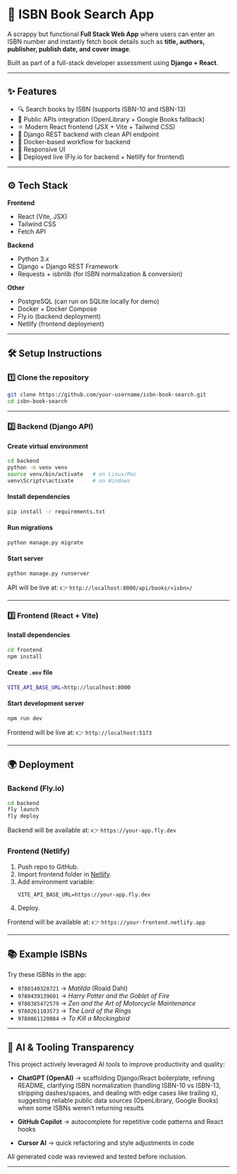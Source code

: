 # 📖 ISBN Book Search App

A scrappy but functional **Full Stack Web App** where users can enter an ISBN number and instantly fetch book details such as **title, authors, publisher, publish date, and cover image**.

Built as part of a full-stack developer assessment using **Django + React**.

---

## ✨ Features
- 🔍 Search books by ISBN (supports ISBN-10 and ISBN-13)
- 📡 Public APIs integration (OpenLibrary + Google Books fallback)
- ⚛️ Modern React frontend (JSX + Vite + Tailwind CSS)
- 🐍 Django REST backend with clean API endpoint
- 🐳 Docker-based workflow for backend
- 📱 Responsive UI
- 🚀 Deployed live (Fly.io for backend + Netlify for frontend)

---

## ⚙️ Tech Stack
**Frontend**
- React (Vite, JSX)
- Tailwind CSS
- Fetch API

**Backend**
- Python 3.x
- Django + Django REST Framework
- Requests + isbnlib (for ISBN normalization & conversion)

**Other**
- PostgreSQL (can run on SQLite locally for demo)
- Docker + Docker Compose
- Fly.io (backend deployment)
- Netlify (frontend deployment)

---

## 🛠️ Setup Instructions

### 1️⃣ Clone the repository
```bash
git clone https://github.com/your-username/isbn-book-search.git
cd isbn-book-search
```

---

### 2️⃣ Backend (Django API)

#### Create virtual environment
```bash
cd backend
python -m venv venv
source venv/bin/activate   # on Linux/Mac
venv\Scripts\activate      # on Windows
```

#### Install dependencies
```bash
pip install -r requirements.txt
```

#### Run migrations
```bash
python manage.py migrate
```

#### Start server
```bash
python manage.py runserver
```

API will be live at:
👉 `http://localhost:8000/api/books/<isbn>/`

---

### 3️⃣ Frontend (React + Vite)

#### Install dependencies
```bash
cd frontend
npm install
```

#### Create `.env` file
```bash
VITE_API_BASE_URL=http://localhost:8000
```

#### Start development server
```bash
npm run dev
```

Frontend will be live at:
👉 `http://localhost:5173`

---

## 🌍 Deployment

### Backend (Fly.io)
```bash
cd backend
fly launch
fly deploy
```

Backend will be available at:
👉 `https://your-app.fly.dev`

### Frontend (Netlify)
1. Push repo to GitHub.
2. Import frontend folder in [Netlify](https://www.netlify.com/).
3. Add environment variable:
   ```
   VITE_API_BASE_URL=https://your-app.fly.dev
   ```
4. Deploy.

Frontend will be available at:
👉 `https://your-frontend.netlify.app`

---

## 📚 Example ISBNs
Try these ISBNs in the app:
- `9780140328721` → *Matilda* (Roald Dahl)
- `9780439139601` → *Harry Potter and the Goblet of Fire*
- `9780385472579` → *Zen and the Art of Motorcycle Maintenance*
- `9780261103573` → *The Lord of the Rings*
- `9780061120084` → *To Kill a Mockingbird*

---

## 🤖 AI & Tooling Transparency
This project actively leveraged AI tools to improve productivity and quality:

- **ChatGPT (OpenAI)** → scaffolding Django/React boilerplate, refining README, clarifying ISBN normalization (handling ISBN-10 vs ISBN-13, stripping dashes/spaces, and dealing with edge cases like trailing `X`), suggesting reliable public data sources (OpenLibrary, Google Books) when some ISBNs weren’t returning results

- **GitHub Copilot** → autocomplete for repetitive code patterns and React hooks

- **Cursor AI** → quick refactoring and style adjustments in code

All generated code was reviewed and tested before inclusion.

---


